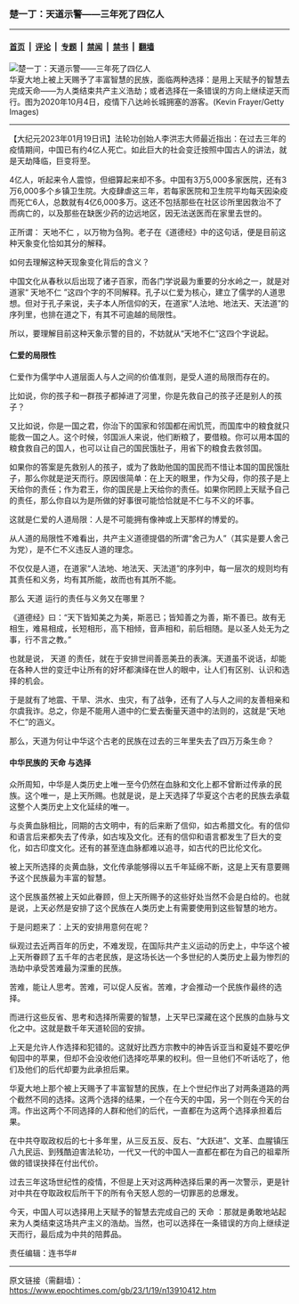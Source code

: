 ### 楚一丁：天道示警——三年死了四亿人

---

#### [首页](../../../..?n13910412) &nbsp;|&nbsp; [评论](../../../../../epoch-comment?n13910412) &nbsp;|&nbsp; [专题](../../../../../epoch-special?n13910412) &nbsp;|&nbsp; [禁闻](../../../../../epoch-news?n13910412) &nbsp;|&nbsp; [禁书](../../../../../books?n13910412) &nbsp;|&nbsp; [翻墙](https://github.com/gfw-breaker/nogfw/blob/master/README.md?n13910412)


<div><img alt="楚一丁：天道示警——三年死了四亿人" class="attachment-djy_600_400 size-djy_600_400 wp-post-image" src="https://i.epochtimes.com/assets/uploads/2023/01/id13910416-GettyImages-1228925291-600x400.jpg"/>
<div class="caption">
 华夏大地上被上天赐予了丰富智慧的民族，面临两种选择：是用上天赋予的智慧去完成天命——为人类结束共产主义浩劫；或者选择在一条错误的方向上继续逆天而行。图为2020年10月4日，疫情下八达岭长城拥塞的游客。(Kevin Frayer/Getty Images)
</div></div><hr/><div class="post_content" id="artbody" itemprop="articleBody">
 <!-- article content begin -->
 <p>
  【大纪元2023年01月19日讯】法轮功创始人李洪志大师最近指出：在过去三年的疫情期间，中国已有约4亿人死亡。如此巨大的社会变迁按照中国古人的讲法，就是天劫降临，巨变将至。
 </p>
 <p>
  4亿人，听起来令人震惊，但细算起来却不多。中国有3万5,000多家医院，还有3万6,000多个乡镇卫生院。大疫肆虐这三年，若每家医院和卫生院平均每天因染疫而死亡6人，总数就有4亿6,000多万。这还不包括那些在社区诊所里因救治不了而病亡的，以及那些在缺医少药的边远地区，因无法送医而在家里去世的。
 </p>
 <p>
  正所谓：
  <ok href="https://www.epochtimes.com/gb/tag/%E5%A4%A9%E5%9C%B0%E4%B8%8D%E4%BB%81.html">
   天地不仁
  </ok>
  ，以万物为刍狗。老子在《道德经》中的这句话，便是目前这种天象变化恰如其分的解释。
 </p>
 <p>
  如何去理解这种天现象变化背后的含义？
 </p>
 <p>
  中国文化从春秋以后出现了诸子百家，而各门学说最为重要的分水岭之一，就是对道家“
  <ok href="https://www.epochtimes.com/gb/tag/%E5%A4%A9%E5%9C%B0%E4%B8%8D%E4%BB%81.html">
   天地不仁
  </ok>
  ”这四个字的不同解释。孔子以仁爱为核心，建立了儒学的人道思想。但对于孔子来说，夫子本人所信仰的天，在道家“人法地、地法天、天法道”的序列里，也排在道之下，有其不可逾越的局限性。
 </p>
 <p>
  所以，要理解目前这种天象示警的目的，不妨就从“天地不仁”这四个字说起。
 </p>
 <h4>
  仁爱的局限性
 </h4>
 <p>
  仁爱作为儒学中人道层面人与人之间的价值准则，是受人道的局限而存在的。
 </p>
 <p>
  比如说，你的孩子和一群孩子都掉进了河里，你是先救自己的孩子还是别人的孩子？
 </p>
 <p>
  又比如说，你是一国之君，你治下的国家和邻国都在闹饥荒，而国库中的粮食就只能救一国之人。这个时候，邻国派人来说，他们断粮了，要借粮。你可以用本国的粮食救自己的国人，也可以让自己的国民饿肚子，用省下的粮食去救邻国。
 </p>
 <p>
  如果你的答案是先救别人的孩子，或为了救助他国的国民而不惜让本国的国民饿肚子，那么你就是逆天而行。原因很简单：在上天的眼里，作为父母，你的孩子是上天给你的责任；作为君王，你的国民是上天给你的责任。如果你罔顾上天赋予自己的责任，那么你自以为是所做的好事很可能恰恰就是不仁与不义的坏事。
 </p>
 <p>
  这就是仁爱的人道局限：人是不可能拥有像神或上天那样的博爱的。
 </p>
 <p>
  从人道的局限性不难看出，共产主义道德提倡的所谓“舍己为人”（其实是要人舍己为党），是不仁不义违反人道的理念。
 </p>
 <p>
  不仅仅是人道，在道家“人法地、地法天、天法道”的序列中，每一层次的规则均有其责任和义务，均有其所能，故而也有其所不能。
 </p>
 <p>
  那么
  <ok href="https://www.epochtimes.com/gb/tag/%E5%A4%A9%E9%81%93.html">
   天道
  </ok>
  运行的责任与义务又在哪里？
 </p>
 <p>
  《道德经》曰：“天下皆知美之为美，斯恶已；皆知善之为善，斯不善已。故有无相生，难易相成，长短相形，高下相倾，音声相和，前后相随。是以圣人处无为之事，行不言之教。”
 </p>
 <p>
  也就是说，
  <ok href="https://www.epochtimes.com/gb/tag/%E5%A4%A9%E9%81%93.html">
   天道
  </ok>
  的责任，就在于安排世间善恶美丑的表演。天道虽不说话，却能在各种人世的变迁中让所有的好坏都演绎在世人的眼中，让人们有区别、认识和选择的机会。
 </p>
 <p>
  于是就有了地震、干旱、洪水、虫灾，有了战争，还有了人与人之间的友善相亲和尔虞我诈。总之，你是不能用人道中的仁爱去衡量天道中的法则的，这就是“天地不仁”的涵义。
 </p>
 <p>
  那么，天道为何让中华这个古老的民族在过去的三年里失去了四万万条生命？
 </p>
 <h4>
  中华民族的
  <ok href="https://www.epochtimes.com/gb/tag/%E5%A4%A9%E5%91%BD.html">
   天命
  </ok>
  与选择
 </h4>
 <p>
  众所周知，中华是人类历史上唯一至今仍然在血脉和文化上都不曾断过传承的民族。这个唯一，是上天所赐。也就是说，是上天选择了华夏这个古老的民族去承载这整个人类历史上文化延续的唯一。
 </p>
 <p>
  与炎黄血脉相比，同期的古文明中，有的后来断了信仰，如古希腊文化。有的信仰和语言后来都失去了传承，如古埃及文化。还有的信仰和语言都发生了巨大的变化，如古印度文化。还有的甚至连血脉都难以追寻，如古代的巴比伦文化。
 </p>
 <p>
  被上天所选择的炎黄血脉，文化传承能够得以五千年延绵不断，这是上天有意要赐予这个民族最为丰富的智慧。
 </p>
 <p>
  这个民族虽然被上天如此眷顾，但上天所赐予的这些好处当然不会是白给的。也就是说，上天必然是安排了这个民族在人类历史上有需要使用到这些智慧的地方。
 </p>
 <p>
  于是问题来了：上天的安排用意何在呢？
 </p>
 <p>
  纵观过去近两百年的历史，不难发现，在国际共产主义运动的历史上，中华这个被上天所眷顾了五千年的古老民族，是这场长达一个多世纪的人类历史上最为惨烈的浩劫中承受苦难最为深重的民族。
 </p>
 <p>
  苦难，能让人思考。苦难，可以促人反省。苦难，才会推动一个民族作最终的选择。
 </p>
 <p>
  而进行这些反省、思考和选择所需要的智慧，上天早已深藏在这个民族的血脉与文化之中。这就是数千年天道轮回的安排。
 </p>
 <p>
  上天是允许人作选择和犯错的。这就好比西方宗教中的神告诉亚当和夏娃不要吃伊甸园中的苹果，但却不会没收他们选择吃苹果的权利。但一旦他们不听话吃了，他们及他们的后代却要为此承担后果。
 </p>
 <p>
  华夏大地上那个被上天赐予了丰富智慧的民族，在上个世纪作出了对两条道路的两个截然不同的选择。这两个选择的结果，一个在今天的中国，另一个则在今天的台湾。作出这两个不同选择的人群和他们的后代，一直都在为这两个选择承担着后果。
 </p>
 <p>
  在中共夺取政权后的七十多年里，从三反五反、反右、“大跃进”、文革、血腥镇压八九民运、到残酷迫害法轮功，一代又一代的中国人一直都在都在为自己的祖辈所做的错误抉择在付出代价。
 </p>
 <p>
  过去三年这场世纪性的疫情，不但是上天对这两种选择后果的再一次警示，更是针对中共在夺取政权后所干下的所有令天怒人怨的一切罪恶的总爆发。
 </p>
 <p>
  今天，中国人可以选择用上天赋予的智慧去完成自己的
  <ok href="https://www.epochtimes.com/gb/tag/%E5%A4%A9%E5%91%BD.html">
   天命
  </ok>
  ：那就是勇敢地站起来为人类结束这场共产主义的浩劫。当然，也可以选择在一条错误的方向上继续逆天而行，最后成为中共的陪葬品。
 </p>
 <p>
  责任编辑：连书华#
 </p>
 <!-- article content end -->
 <div id="below_article_ad">
 </div>
</div>


---

原文链接（需翻墙）：https://www.epochtimes.com/gb/23/1/19/n13910412.htm